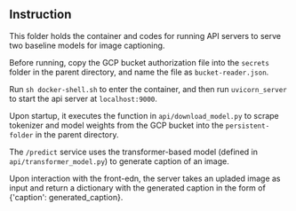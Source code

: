 ## Instruction

This folder holds the container and codes for running API servers to serve two baseline models for image captioning.

Before running, copy the GCP bucket authorization file into the `secrets` folder in the parent directory, and name the file as `bucket-reader.json`.

Run `sh docker-shell.sh` to enter the container, and then run `uvicorn_server` to start the api server at `localhost:9000`.

Upon startup, it executes the function in `api/download_model.py` to scrape tokenizer and model weights from the GCP bucket into the `persistent-folder` in the parent directory. 

The `/predict` service uses the transformer-based model (defined in `api/transformer_model.py`) to generate caption of an image.

Upon interaction with the front-edn, the server takes an upladed image as input and return a dictionary with the generated caption in the form of {'caption': generated_caption}.
